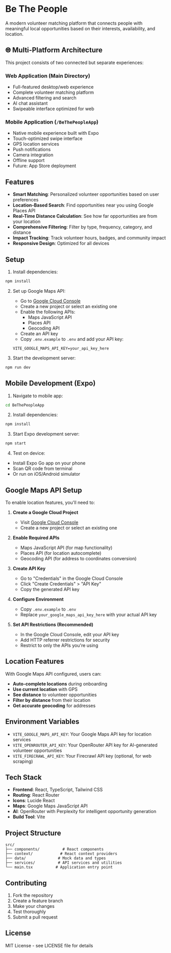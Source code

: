 # Be The People

A modern volunteer matching platform that connects people with meaningful local opportunities based on their interests, availability, and location.

## 🌐 Multi-Platform Architecture

This project consists of two connected but separate experiences:

### **Web Application** (Main Directory)
- Full-featured desktop/web experience
- Complete volunteer matching platform
- Advanced filtering and search
- AI chat assistant
- Swipeable interface optimized for web

### **Mobile Application** (`/BeThePeopleApp`)
- Native mobile experience built with Expo
- Touch-optimized swipe interface
- GPS location services
- Push notifications
- Camera integration
- Offline support
- Future: App Store deployment

## Features

- **Smart Matching**: Personalized volunteer opportunities based on user preferences
- **Location-Based Search**: Find opportunities near you using Google Places API
- **Real-Time Distance Calculation**: See how far opportunities are from your location
- **Comprehensive Filtering**: Filter by type, frequency, category, and distance
- **Impact Tracking**: Track volunteer hours, badges, and community impact
- **Responsive Design**: Optimized for all devices

## Setup

1. Install dependencies:
```bash
npm install
```

2. Set up Google Maps API:
   - Go to [Google Cloud Console](https://console.cloud.google.com/google/maps-apis)
   - Create a new project or select an existing one
   - Enable the following APIs:
     - Maps JavaScript API
     - Places API
     - Geocoding API
   - Create an API key
   - Copy `.env.example` to `.env` and add your API key:
   ```
   VITE_GOOGLE_MAPS_API_KEY=your_api_key_here
   ```

3. Start the development server:
```bash
npm run dev
```

## Mobile Development (Expo)

1. Navigate to mobile app:
```bash
cd BeThePeopleApp
```

2. Install dependencies:
```bash
npm install
```

3. Start Expo development server:
```bash
npm start
```

4. Test on device:
- Install Expo Go app on your phone
- Scan QR code from terminal
- Or run on iOS/Android simulator

## Google Maps API Setup

To enable location features, you'll need to:

1. **Create a Google Cloud Project**
   - Visit [Google Cloud Console](https://console.cloud.google.com/)
   - Create a new project or select an existing one

2. **Enable Required APIs**
   - Maps JavaScript API (for map functionality)
   - Places API (for location autocomplete)
   - Geocoding API (for address to coordinates conversion)

3. **Create API Key**
   - Go to "Credentials" in the Google Cloud Console
   - Click "Create Credentials" > "API Key"
   - Copy the generated API key

4. **Configure Environment**
   - Copy `.env.example` to `.env`
   - Replace `your_google_maps_api_key_here` with your actual API key

5. **Set API Restrictions (Recommended)**
   - In the Google Cloud Console, edit your API key
   - Add HTTP referrer restrictions for security
   - Restrict to only the APIs you're using

## Location Features

With Google Maps API configured, users can:

- **Auto-complete locations** during onboarding
- **Use current location** with GPS
- **See distance** to volunteer opportunities
- **Filter by distance** from their location
- **Get accurate geocoding** for addresses

## Environment Variables

- `VITE_GOOGLE_MAPS_API_KEY`: Your Google Maps API key for location services
- `VITE_OPENROUTER_API_KEY`: Your OpenRouter API key for AI-generated volunteer opportunities
- `VITE_FIRECRAWL_API_KEY`: Your Firecrawl API key (optional, for web scraping)

## Tech Stack

- **Frontend**: React, TypeScript, Tailwind CSS
- **Routing**: React Router
- **Icons**: Lucide React
- **Maps**: Google Maps JavaScript API
- **AI**: OpenRouter with Perplexity for intelligent opportunity generation
- **Build Tool**: Vite

## Project Structure

```
src/
├── components/          # React components
├── context/            # React context providers
├── data/              # Mock data and types
├── services/          # API services and utilities
└── main.tsx          # Application entry point
```

## Contributing

1. Fork the repository
2. Create a feature branch
3. Make your changes
4. Test thoroughly
5. Submit a pull request

## License

MIT License - see LICENSE file for details